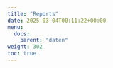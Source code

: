 ```yaml
---
title: "Reports"
date: 2025-03-04T00:11:22+00:00
menu:
  docs:
    parent: "daten"
weight: 302
toc: true
---
```

